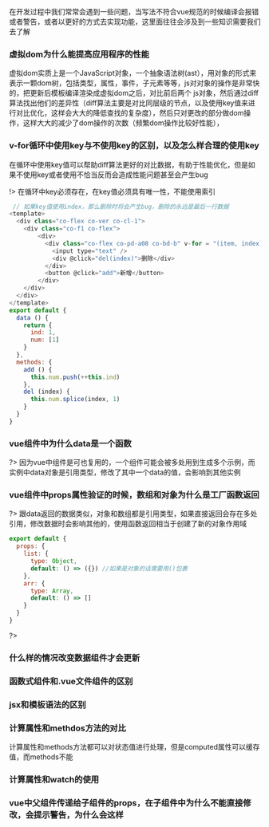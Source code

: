 在开发过程中我们常常会遇到一些问题，当写法不符合vue规范的时候编译会报错或者警告，或者以更好的方式去实现功能，这里面往往会涉及到一些知识需要我们去了解

### 虚拟dom为什么能提高应用程序的性能

虚拟dom实质上是一个JavaScript对象，一个抽象语法树(ast），用对象的形式来表示一颗dom树，包括类型，属性，事件，子元素等等，js对对象的操作是非常快的，把更新后模板编译渲染成虚拟dom之后，对比前后两个
js对象，然后通过diff算法找出他们的差异性（diff算法主要是对比同层级的节点，以及使用key值来进行对比优化，这样会大大的降低查找的复杂度），然后只对更改的部分做dom操作，这样大大的减少了dom操作的次数（频繁dom操作比较好性能），

### v-for循环中使用key与不使用key的区别，以及怎么样合理的使用key

在循环中使用key值可以帮助diff算法更好的对比数据，有助于性能优化，但是如果不使用key或者使用不恰当反而会造成性能问题甚至会产生bug

!> 在循环中key必须存在，在key值必须具有唯一性，不能使用索引
 
```js
 // 如果key值使用index，那么删除时将会产生bug，删除的永远是最后一行数据
<template>
  <div class="co-flex co-ver co-cl-1">
    <div class="co-f1 co-flex">
        <div>
          <div class="co-flex co-pd-a08 co-bd-b" v-for = "(item, index) in num" :key="item">
            <input type="text" />
            <div @click="del(index)">删除</div> 
          </div>
          <button @click="add">新增</button>
        </div>
    </div>
  </div>
</template>
export default {
  data () {
    return {
      ind: 1,
      num: [1]
    }
  },
  methods: {
    add () {
      this.num.push(++this.ind)
    },
    del (index) {
      this.num.splice(index, 1)
    }
  }
}
```

### vue组件中为什么data是一个函数

?> 因为vue中组件是可也复用的，一个组件可能会被多处用到生成多个示例，而实例中data对象是引用类型，修改了其中一个data的值，会影响到其他实例

### vue组件中props属性验证的时候，数组和对象为什么是工厂函数返回

?> 跟data返回的数据类似，对象和数组都是引用类型，如果直接返回会存在多处引用，修改数据时会影响其他的，使用函数返回相当于创建了新的对象作用域

```js
export default {
  props: {
    list: {
      type: Object,
      default: () => ({}) //如果是对象的话需要用()包裹
    },
    arr: {
      type: Array,
      default: () => []
    }
  }
}
```

?> 

### 什么样的情况改变数据组件才会更新

### 函数式组件和.vue文件组件的区别

### jsx和模板语法的区别

### 计算属性和methdos方法的对比

计算属性和methods方法都可以对状态值进行处理，但是computed属性可以缓存值，而methods不能

### 计算属性和watch的使用

### vue中父组件传递给子组件的props，在子组件中为什么不能直接修改，会提示警告，为什么会这样
